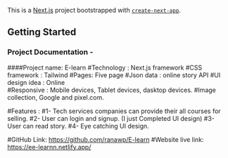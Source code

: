 This is a [Next.js](https://nextjs.org/) project bootstrapped with [`create-next-app`](https://github.com/vercel/next.js/tree/canary/packages/create-next-app).

## Getting Started

### Project Documentation - 
####Project name: E-learn
#Technology : Next.js framework 
#CSS framework : Tailwind 
#Pages:  Five page 
#Json data : online story API 
#UI design idea : Online  
#Responsive : Mobile devices, Tablet devices, dasktop devices. 
#Image collection, Google and pixel.com. 

#Features : 
#1- Tech services companies can provide their all courses for selling. 
#2- User can login and signup. (I just Completed UI design) 
#3-  User can read story. 
#4- Eye catching UI design. 


#GitHub Link: https://github.com/ranawp/E-learn 
#Website live link: https://ee-learnn.netlify.app/ 
